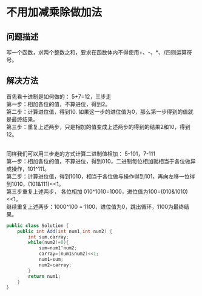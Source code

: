 # 不用加减乘除做加法
## 问题描述
写一个函数，求两个整数之和，要求在函数体内不得使用+、-、*、/四则运算符号。
## 解决方法
首先看十进制是如何做的： 5+7=12，三步走<br>
第一步：相加各位的值，不算进位，得到2。<br>
第二步：计算进位值，得到10. 如果这一步的进位值为0，那么第一步得到的值就是最终结果。<br>
第三步：重复上述两步，只是相加的值变成上述两步的得到的结果2和10，得到12。<br><br>

同样我们可以用三步走的方式计算二进制值相加： 5-101，7-111<br>
第一步：相加各位的值，不算进位，得到010，二进制每位相加就相当于各位做异或操作，101^111。<br>
第二步：计算进位值，得到1010，相当于各位做与操作得到101，再向左移一位得到1010，(101&111)<<1。<br>
第三步重复上述两步， 各位相加 010^1010=1000，进位值为100=(010&1010)<<1。<br>
     继续重复上述两步：1000^100 = 1100，进位值为0，跳出循环，1100为最终结果。<br>
```java
public class Solution {
    public int Add(int num1,int num2) {
        int sum,carray;
        while(num2!=0){
            sum=num1^num2;
            carray=(num1&num2)<<1;
            num1=sum;
            num2=carray;
        }
        return num1;
    }
}
```
